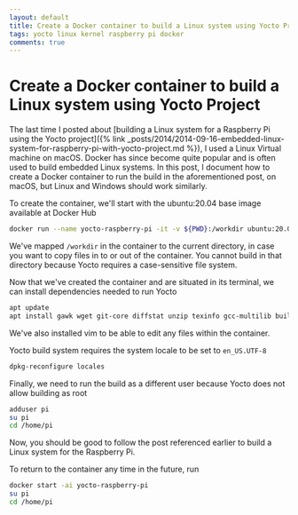 ```yaml
---
layout: default
title: Create a Docker container to build a Linux system using Yocto Project
tags: yocto linux kernel raspberry pi docker
comments: true
---
```

# Create a Docker container to build a Linux system using Yocto Project

The last time I posted about [building a Linux system for a Raspberry Pi using the Yocto project]({% link _posts/2014/2014-09-16-embedded-linux-system-for-raspberry-pi-with-yocto-project.md %}), I used a Linux Virtual machine on macOS. Docker has since become quite popular and is often used to build embedded Linux systems. In this post, I document how to create a Docker container to run the build in the aforementioned post, on macOS, but Linux and Windows should work similarly.

To create the container, we'll start with the ubuntu:20.04 base image available at Docker Hub

```bash
docker run --name yocto-raspberry-pi -it -v ${PWD}:/workdir ubuntu:20.04 /bin/bash
```

We've mapped `/workdir` in the container to the current directory, in case you want to copy files in to or out of the container. You cannot build in that directory because Yocto requires a case-sensitive file system.

Now that we've created the container and are situated in its terminal, we can install dependencies needed to run Yocto

```bash
apt update
apt install gawk wget git-core diffstat unzip texinfo gcc-multilib build-essential chrpath socat cpio python3 python3-pip python3-pexpect xz-utils debianutils iputils-ping python3-git python3-jinja2 libegl1-mesa libsdl1.2-dev pylint3 xterm python3-subunit mesa-common-dev libpseudo locales vim
```

We've also installed vim to be able to edit any files within the container.

Yocto build system requires the system locale to be set to `en_US.UTF-8`

```bash
dpkg-reconfigure locales
```

Finally, we need to run the build as a different user because Yocto does not allow building as root

```bash
adduser pi
su pi
cd /home/pi
```

Now, you should be good to follow the post referenced earlier to build a Linux system for the Raspberry Pi.

To return to the container any time in the future, run

```bash
docker start -ai yocto-raspberry-pi
su pi
cd /home/pi
```
